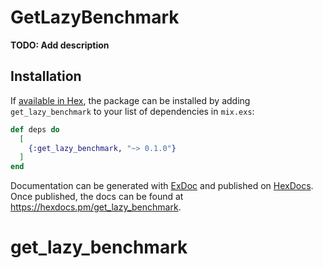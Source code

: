 # GetLazyBenchmark

**TODO: Add description**

## Installation

If [available in Hex](https://hex.pm/docs/publish), the package can be installed
by adding `get_lazy_benchmark` to your list of dependencies in `mix.exs`:

```elixir
def deps do
  [
    {:get_lazy_benchmark, "~> 0.1.0"}
  ]
end
```

Documentation can be generated with [ExDoc](https://github.com/elixir-lang/ex_doc)
and published on [HexDocs](https://hexdocs.pm). Once published, the docs can
be found at <https://hexdocs.pm/get_lazy_benchmark>.

# get_lazy_benchmark
